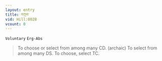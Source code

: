 ```yaml
---
layout: entry
title: བཀྲབ་
vid: Hill:0028
vcount: 0
---
```

`Voluntary` `Erg-Abs`
> To choose or select from among many CD\.
(archaic) To select from among many DS\.
 To choose, select TC\.

